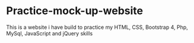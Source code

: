 # Practice-mock-up-website
This is a website i have build to practice my HTML, CSS, Bootstrap 4, Php, MySql, JavaScript and jQuery skills
